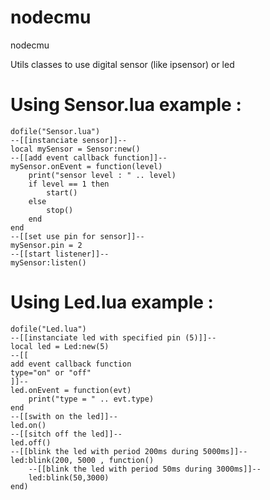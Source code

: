 # nodecmu
nodecmu

Utils classes to use digital sensor (like ipsensor) or led

# Using Sensor.lua example :
```
dofile("Sensor.lua")
--[[instanciate sensor]]--
local mySensor = Sensor:new()
--[[add event callback function]]--
mySensor.onEvent = function(level)
    print("sensor level : " .. level)
	if level == 1 then
		start()    
	else
		stop()
	end
end
--[[set use pin for sensor]]--
mySensor.pin = 2
--[[start listener]]--
mySensor:listen()
```
# Using Led.lua example :
```
dofile("Led.lua")
--[[instanciate led with specified pin (5)]]--
local led = Led:new(5)
--[[
add event callback function
type="on" or "off"
]]--
led.onEvent = function(evt)
    print("type = " .. evt.type)
end
--[[swith on the led]]--
led.on()
--[[sitch off the led]]--
led.off()
--[[blink the led with period 200ms during 5000ms]]--
led:blink(200, 5000 , function()
	--[[blink the led with period 50ms during 3000ms]]--
    led:blink(50,3000)
end)
```
